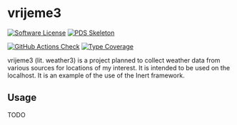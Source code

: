 # vrijeme3

[![Software License](https://img.shields.io/badge/license-MIT-green.svg)](LICENSE)
[![PDS Skeleton](https://img.shields.io/badge/pds-skeleton-blue.svg?style=flat-square)](https://github.com/php-pds/skeleton)

[![GitHub Actions Check](https://github.com/milan-miscevic/vrijeme3/workflows/Check/badge.svg?branch=master)](https://github.com/milan-miscevic/vrijeme3/actions)
[![Type Coverage](https://shepherd.dev/github/milan-miscevic/vrijeme3/coverage.svg)](https://shepherd.dev/github/milan-miscevic/vrijeme3)

vrijeme3 (lit. weather3) is a project planned to collect weather data from various sources for locations of my interest. It is intended to be used on the localhost. It is an example of the use of the Inert framework.

## Usage

TODO
